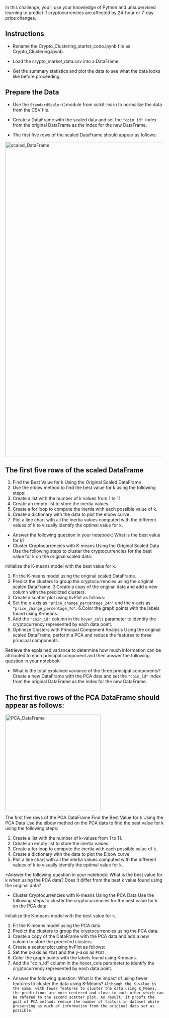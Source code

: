 In this challenge, you’ll use your knowledge of Python and unsupervised learning to predict if cryptocurrencies are affected by 24-hour or 7-day price changes.

## Instructions
* Rename the Crypto_Clustering_starter_code.ipynb file as Crypto_Clustering.ipynb.

* Load the crypto_market_data.csv into a DataFrame.

* Get the summary statistics and plot the data to see what the data looks like before proceeding.

## Prepare the Data
* Use the ``` StandardScaler() ```module from scikit-learn to normalize the data from the CSV file.

* Create a DataFrame with the scaled data and set the ```"coin_id" ```index from the original DataFrame as the index for the new DataFrame.

* The first five rows of the scaled DataFrame should appear as follows:
<img width="998" alt="scaled_DataFrame" src="https://user-images.githubusercontent.com/116006523/225654929-8540e3a4-d28c-45b8-b1b3-1de75eece019.png">

## The first five rows of the scaled DataFrame
1. Find the Best Value for k Using the Original Scaled DataFrame
2. Use the elbow method to find the best value for k using the following steps:
3. Create a list with the number of k values from 1 to 11.
4. Create an empty list to store the inertia values.
5. Create a for loop to compute the inertia with each possible value of k.
6. Create a dictionary with the data to plot the elbow curve.
7. Plot a line chart with all the inertia values computed with the different values of k to visually identify the optimal value for k.

* Answer the following question in your notebook: What is the best value for k?
* Cluster Cryptocurrencies with K-means Using the Original Scaled Data
Use the following steps to cluster the cryptocurrencies for the best value for k on the original scaled data:

Initialize the K-means model with the best value for k.
1. Fit the K-means model using the original scaled DataFrame.
2. Predict the clusters to group the cryptocurrencies using the original scaled DataFrame.
3.Create a copy of the original data and add a new column with the predicted clusters.
4. Create a scatter plot using hvPlot as follows:
5. Set the x-axis as ```"price_change_percentage_24h"``` and the y-axis as ```"price_change_percentage_7d"```.
6.Color the graph points with the labels found using K-means.
7. Add the ```"coin_id"``` column in the ```hover_cols``` parameter to identify the cryptocurrency represented by each data point.
8. Optimize Clusters with Principal Component Analysis
Using the original scaled DataFrame, perform a PCA and reduce the features to three principal components.

Retrieve the explained variance to determine how much information can be attributed to each principal component and then answer the following question in your notebook:

* What is the total explained variance of the three principal components?
Create a new DataFrame with the PCA data and set the ```"coin_id"``` index from the original DataFrame as the index for the new DataFrame.

## The first five rows of the PCA DataFrame should appear as follows:

<img width="303" alt="PCA_DataFrame" src="https://user-images.githubusercontent.com/116006523/225656558-cda99a67-74af-4220-b462-843ebe6b6b31.png">


The first five rows of the PCA DataFrame
Find the Best Value for k Using the PCA Data
Use the elbow method on the PCA data to find the best value for k using the following steps:

1. Create a list with the number of k-values from 1 to 11.
2. Create an empty list to store the inertia values.
3. Create a for loop to compute the inertia with each possible value of k.
4. Create a dictionary with the data to plot the Elbow curve.
5. Plot a line chart with all the inertia values computed with the different values of k to visually identify the optimal value for k.

*Answer the following question in your notebook:
What is the best value for k when using the PCA data?
Does it differ from the best k value found using the original data?

* Cluster Cryptocurrencies with K-means Using the PCA Data
Use the following steps to cluster the cryptocurrencies for the best value for k on the PCA data:

Initialize the K-means model with the best value for k.
1. Fit the K-means model using the PCA data.
2. Predict the clusters to group the cryptocurrencies using the PCA data.
3. Create a copy of the DataFrame with the PCA data and add a new column to store the predicted clusters.
4. Create a scatter plot using hvPlot as follows:
5. Set the x-axis as ```PCA1``` and the y-axis as ```PCA2```.
6. Color the graph points with the labels found using K-means.
7. Add the "coin_id" column in the hover_cols parameter to identify the cryptocurrency represented by each data point.

* Answer the following question:
What is the impact of using fewer features to cluster the data using K-Means?
```Although the K-value is the same, with fewer features to cluster the data using K_Means, the predictions are more centered and close to each other which can be refered to the second scatter plot. As result, it proofs the goal of PCA method: reduce the number of factors in dataset while preserving as much of information from the original data set as possible.```
